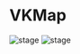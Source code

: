# VKMap
<img src="https://img.shields.io/badge/vk%20sdk-4.1.0-blue.svg" alt="stage"> <img src="https://img.shields.io/badge/yandex%20mapkit-4.4.0-yellow.svg" alt="stage"> 
